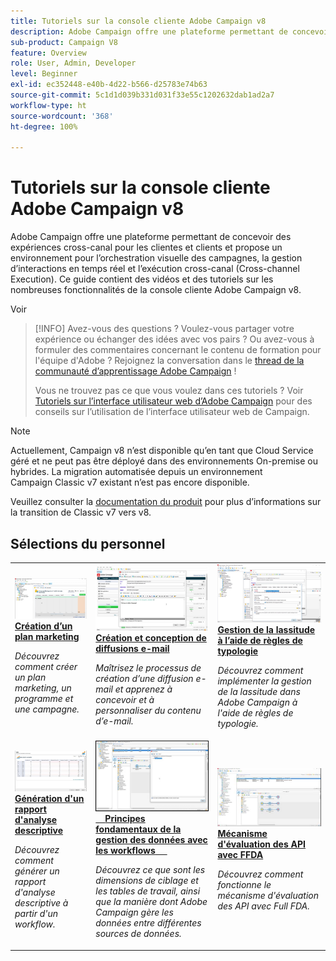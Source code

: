 ```yaml
---
title: Tutoriels sur la console cliente Adobe Campaign v8
description: Adobe Campaign offre une plateforme permettant de concevoir des expériences cross-canal pour les clientes et clients et propose un environnement pour l’orchestration visuelle des campagnes, la gestion d’interactions en temps réel et l’exécution cross-canal (Cross-channel Execution). Ce guide contient des vidéos et des tutoriels sur les nombreuses fonctionnalités de la console cliente Adobe Campaign v8.
sub-product: Campaign V8
feature: Overview
role: User, Admin, Developer
level: Beginner
exl-id: ec352448-e40b-4d22-b566-d25783e74b63
source-git-commit: 5c1d1d039b331d031f33e55c1202632dab1ad2a7
workflow-type: ht
source-wordcount: '368'
ht-degree: 100%

---
```


# Tutoriels sur la console cliente Adobe Campaign v8

Adobe Campaign offre une plateforme permettant de concevoir des expériences cross-canal pour les clientes et clients et propose un environnement pour l’orchestration visuelle des campagnes, la gestion d’interactions en temps réel et l’exécution cross-canal (Cross-channel Execution). Ce guide contient des vidéos et des tutoriels sur les nombreuses fonctionnalités de la console cliente Adobe Campaign v8.

Voir

>[!INFO]
> Avez-vous des questions ? Voulez-vous partager votre expérience ou échanger des idées avec vos pairs ? Ou avez-vous à formuler des commentaires concernant le contenu de formation pour l&#39;équipe d&#39;Adobe ? Rejoignez la conversation dans le [thread de la communauté d’apprentissage Adobe Campaign](https://experienceleaguecommunities.adobe.com:443/t5/adobe-campaign-classic/join-the-discussion-on-adobe-campaign-learning/td-p/419096) !
> 
> Vous ne trouvez pas ce que vous voulez dans ces tutoriels ?
> Voir [Tutoriels sur l’interface utilisateur web d’Adobe Campaign](https://experienceleague.adobe.com/docs/campaign-web-learn/tutorials/overview.html?lang=fr) pour des conseils sur l’utilisation de l’interface utilisateur web de Campaign.

>[!NOTE]
> Actuellement, Campaign v8 n’est disponible qu’en tant que Cloud Service géré et ne peut pas être déployé dans des environnements On-premise ou hybrides. La migration automatisée depuis un environnement Campaign Classic v7 existant n’est pas encore disponible.
>
>Veuillez consulter la [documentation du produit](https://experienceleague.adobe.com/docs/campaign/campaign-v8/new/v7-to-v8.html?lang=fr) pour plus d’informations sur la transition de Classic v7 vers v8.


<div id="recs-overview-body-1"></div>
<div id="recs-overview-body-2"></div>
<div id="recs-overview-body-3"></div>
<div id="recs-overview-body-4"></div>
<div id="recs-overview-body-5"></div>
<div id="recs-overview-body-6"></div>

<div id="staff-picks-section">

## Sélections du personnel

<table>
<tr>
  <td>
    <a href="/help/get-started/create-a-marketing-plan-programs-and-campaigns.md">
      <img alt="Création d’un plan marketing, de programmes et de campagnes (vidéo)" src="./assets/333810.jpg"/>
    </a>
    <div>
      <a href="/help/get-started/create-a-marketing-plan-programs-and-campaigns.md">
    <strong>Création d’un plan marketing</strong>
    </a>
    </div>
    <p>
    <em>Découvrez comment créer un plan marketing, un programme et une campagne.</em>
    <p>
  </td>
   <td>
    <a href="./content-creation/create-and-design-email-deliveries.md">
      <img alt="Création et conception de diffusions e-mail (vidéo)" src="./assets/333476.jpg" />
    </a>
    <div>
      <a href="./content-creation/create-and-design-email-deliveries.md">
    <strong>Création et conception de diffusions e-mail</strong>
    </a>
    </div>
    <p>
    <em>Maîtrisez le processus de création d’une diffusion e-mail et apprenez à concevoir et à personnaliser du contenu d’e-mail.
</em>
    <p>
  </td>
  <td>
    <a href="./send-messages/fatigue-management/typology-rules-for-fatigue-management.md">
      <img alt="Gestion de la lassitude à l’aide de règles de typologie (vidéo)" src="./assets/333787.jpg" />
    </a>
    <div>
      <a href="./send-messages/fatigue-management/typology-rules-for-fatigue-management.md">
    <strong>Gestion de la lassitude à l’aide de règles de typologie</strong>
    </a>
    </div>
    <p>
    <em>Découvrez comment implémenter la gestion de la lassitude dans Adobe Campaign à l'aide de règles de typologie. </em>
    <p>
  </td>
</tr>
<tr>
</td>
  <td>
    <a href="./reporting/generate-a-descriptive-analysis-report.md">
      <img alt="Génération d&apos;un rapport d&apos;analyse descriptive" src="./assets/333994.jpg" />
    </a>
    <div>
      <a href="./reporting/generate-a-descriptive-analysis-report.md">
    <strong>Génération d'un rapport d'analyse descriptive</strong>
    </a>
    </div>
    <p>
    <em>Découvrez comment générer un rapport d'analyse descriptive à partir d'un workflow.</em>
    <p>
  </td>
  <td>
   <a href="./data-management/data-management-fundamentals.md">
      <img alt="Principes fondamentaux de la gestion des données avec les workflows" src="./assets/339992.jpg" />
    </a>
     <div>
      <a href="./data-management/data-management-fundamentals.md">
    <strong>Principes fondamentaux de la gestion des données avec les workflows</strong>
    </a>
    </div>
    <p>
    <em>Découvrez ce que sont les dimensions de ciblage et les tables de travail, ainsi que la manière dont Adobe Campaign gère les données entre différentes sources de données.</em>
    <p>
  </td>
  <td>
   <a href="./data-management/api-staging-mechanism.md">
      <img alt="Mécanisme d&apos;évaluation des API avec FFDA" src="./assets/339276.jpg" />
    </a>
     <div>
      <a href="./data-management/api-staging-mechanism.md">
    <strong>Mécanisme d'évaluation des API avec FFDA</strong>
    </a>
    </div>
    <p>
    <em>Découvrez comment fonctionne le mécanisme d'évaluation des API avec Full FDA.</em>
    <p>
  </td>
</tr>
</table>

</div>
